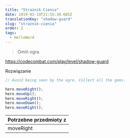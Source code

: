 ```yaml
---
title: "Strażnik Cienia"
date: 2019-03-19T21:55:30.685Z
translationKey: "shadow-guard"
slug: "straznik-cienia"
order: 2
tags:
  - HelloWord
---
```


> Omiń ogra.

https://codecombat.com/play/level/shadow-guard

Rozwiązanie

```javascript
// Avoid being seen by the ogre. Collect all the gems.

hero.moveRight();
hero.moveUp();
hero.moveRight();
hero.moveDown();
hero.moveRight();

```

Potrzebne przedmioty z |
--- |
moveRight |


